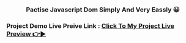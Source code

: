 <h3 align="center">Pactise Javascript Dom Simply And Very Eassly 😀</h3>

### Project Demo Live Preive Link : [Click To My Project Live Preview 👉▶](https://jakaria455173.github.io/pactise-js-dom-very-eassly/)
